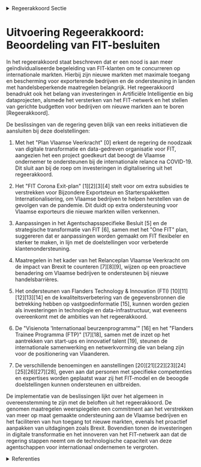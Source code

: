 

<details>
        <summary>Regeerakkoord Sectie </summary>
        <p>4.3.1 Klanten van FIT hebben in een steeds competitievere internationale omgeving nood hebben aan meer informatie, begeleiding en advies op maat van hun bedrijf. We maken daarom tijd vrij voor meer geïndividu-aliseerde begeleiding door Landen met wie de EU Handels- en/of Investeringsakkoorden zal afsluiten of recent akkoorden mee afgesloten heeft als nieuwe markten met maximale toegang en bescherming voor onze exporterende bedrijven centraal te stellen. FIT heeft voortaan ook meer oog voor de onder-steuning van Vlaamse bedrijven in landen die ermee dreigen handelsbeperkende maatregelen te nemen. Voor het investeringsluik betekent de toe - genomen nood aan maatwerk een uitge-sprokener vorm van dienstverlening speci-fiek voor de buitenlandse investeerders onder meer door de juridische erkenning van FIT als erkend ondernemersloket en de dringende stroomlijning van verschillende administratieve processen die nu als belemmerend beschouwd worden door buitenlandse investeerders o.a. i.v.m. visa, werkvergunningen, bewijs van beroeps-bekwaamheid, … FIT investeert meer in Artificiële Intelligentie en big dataprojecten om basisinformatie zonder tussenschakels rechtstreeks tot bij de klant te brengen, in samenwerking met VLAIO. FIT blijft ook investeren in een voldoende groot, stabiel en performant buitenlands netwerk dat tegemoet kan komen aan de verwachtingen van het stijgend aantal sterk geïndividualiseerde vragen van de bedrijven. Om binnen Europa in de topgroep te blijven van de leidende exporterende naties (15de wereldwijd) en om minstens onze toppositie als locatie voor buitenlandse investeringen (5de binnen Europa) te behouden, wordt het FIT netwerk verder versterkt. FIT zet een gericht budget voor financiële stimuli in dat bedrijven aanzet tot het aanboren van nieuwe markten en nieuwe opportuniteiten. </p>
        </details> 

# Uitvoering Regeerakkoord: Beoordeling van FIT-besluiten

In het regeerakkoord staat beschreven dat er een nood is aan meer geïndividualiseerde begeleiding van FIT-klanten om te concurreren op internationale markten. Hierbij zijn nieuwe markten met maximale toegang en bescherming voor exporterende bedrijven en de ondersteuning in landen met handelsbeperkende maatregelen belangrijk. Het regeerakkoord benadrukt ook het belang van investeringen in Artificiële Intelligentie en big dataprojecten, alsmede het versterken van het FIT-netwerk en het stellen van gerichte budgetten voor bedrijven om nieuwe markten aan te boren [Regeerakkoord].

De beslissingen van de regering geven blijk van een reeks initiatieven die aansluiten bij deze doelstellingen:

1. Met het "Plan Vlaamse Veerkracht" \[0\] erkent de regering de noodzaak van digitale transformatie en data-gedreven organisatie voor FIT, aangezien het een project goedkeurt dat beoogt de Vlaamse ondernemer te ondersteunen bij de internationale relance na COVID-19. Dit sluit aan bij de roep om investeringen in digitalisering uit het regeerakkoord.

2. Het "FIT Corona Exit-plan" \[1\]\[2\]\[3\]\[4\] stelt voor om extra subsidies te verstrekken voor Bijzondere Exportsteun en Starterspakketten Internationalisering, om Vlaamse bedrijven te helpen herstellen van de gevolgen van de pandemie. Dit duidt op extra ondersteuning voor Vlaamse exporteurs die nieuwe markten willen verkennen.

3. Aanpassingen in het Agentschapsspecifieke Besluit \[5\] en de strategische transformatie van FIT \[6\], samen met het "One FIT" plan, suggereren dat er aanpassingen worden gemaakt om FIT flexibeler en sterker te maken, in lijn met de doelstellingen voor verbeterde klantenondersteuning.

4. Maatregelen in het kader van het Relanceplan Vlaamse Veerkracht om de impact van Brexit te counteren \[7\]\[8\]\[9\], wijzen op een proactieve benadering om Vlaamse bedrijven te ondersteunen bij nieuwe handelsbarrières.

5. Het ondersteunen van Flanders Technology & Innovation (FTI) \[10\]\[11\]\[12\]\[13\]\[14\] en de kwaliteitsverbetering van de gegevensbronnen die betrekking hebben op vastgoedinformatie \[15\], kunnen worden gezien als investeringen in technologie en data-infrastructuur, wat eveneens overeenkomt met de ambities van het regeerakkoord.

6. De "Visienota 'Internationaal beurzenprogramma'" \[16\] en het "Flanders Trainee Programma (FTP)" \[17\]\[18\], samen met de inzet op het aantrekken van start-ups en innovatief talent \[19\], steunen de internationale samenwerking en netwerkvorming die van belang zijn voor de positionering van Vlaanderen.

7. De verschillende benoemingen en aanstellingen \[20\]\[21\]\[22\]\[23\]\[24\]\[25\]\[26\]\[27\]\[28\], geven aan dat personen met specifieke competenties en expertises worden geplaatst waar zij het FIT-model en de beoogde doelstellingen kunnen ondersteunen en uitbreiden.

De implementatie van de beslissingen lijkt over het algemeen in overeenstemming te zijn met de beloften uit het regeerakkoord. De genomen maatregelen weerspiegelen een commitment aan het verstrekken van meer op maat gemaakte ondersteuning aan de Vlaamse bedrijven en het faciliteren van hun toegang tot nieuwe markten, evenals het proactief aanpakken van uitdagingen zoals Brexit. Bovendien tonen de investeringen in digitale transformatie en het innoveren van het FIT-netwerk aan dat de regering stappen neemt om de technologische capaciteit van deze agentschappen voor internationaal ondernemen te vergroten.

<details>
        <summary> Referenties</summary>
        **[\[0\]](https://beslissingenvlaamseregering.vlaanderen.be/?search=Plan%20Vlaamse%20Veerkracht%3A%20FIT%20%E2%80%93%20Datagedreven%20organisatie%20%26%20Digitalisering%20dienstverlening&dateOption=select&startDate=2021-06-18T08%3A00%3A00Z&endDate=2021-06-18T08%3A00%3A00Z)** : **(2021-06-18)** Plan Vlaamse Veerkracht: FIT – Datagedreven organisatie & Digitalisering dienstverlening 

**[\[1\]](https://beslissingenvlaamseregering.vlaanderen.be/?search=FIT%20Corona%20Exit-plan%3A%20extra%20subsidies%20voor%20Bijzondere%20Exportsteun%20en%20voor%20Starterspakketten%20Internationalisering&dateOption=select&startDate=2020-07-17T08%3A00%3A00Z&endDate=2020-07-17T08%3A00%3A00Z)** : **(2020-07-17)** FIT Corona Exit-plan: extra subsidies voor Bijzondere Exportsteun en voor Starterspakketten Internationalisering 

**[\[2\]](https://beslissingenvlaamseregering.vlaanderen.be/?search=FIT%20Corona%20Exit-plan%3A%20extra%20subsidies%20voor%20Bijzondere%20Exportsteun%20en%20voor%20Starterspakketten%20Internationalisering&dateOption=select&startDate=2020-09-04T08%3A00%3A00Z&endDate=2020-09-04T08%3A00%3A00Z)** : **(2020-09-04)** FIT Corona Exit-plan: extra subsidies voor Bijzondere Exportsteun en voor Starterspakketten Internationalisering 

**[\[3\]](https://beslissingenvlaamseregering.vlaanderen.be/?search=FIT%20Corona%20Exit-plan%20en%20VLAM%20Corona%20Exit-plan&dateOption=select&startDate=2020-06-05T08%3A00%3A00Z&endDate=2020-06-05T08%3A00%3A00Z)** : **(2020-06-05)** FIT Corona Exit-plan en VLAM Corona Exit-plan 

**[\[4\]](https://beslissingenvlaamseregering.vlaanderen.be/?search=Regels%20toekenning%20subsidies%20bijzondere%20crisissteun%20internationalisering%20en%20starterspakketten%20internationalisering%20voor%20activiteiten%20ter%20bevordering%20van%20internationaal%20ondernemen&dateOption=select&startDate=2022-10-28T08%3A00%3A00Z&endDate=2022-10-28T08%3A00%3A00Z)** : **(2022-10-28)** Regels toekenning subsidies bijzondere crisissteun internationalisering en starterspakketten internationalisering voor activiteiten ter bevordering van internationaal ondernemen 

**[\[5\]](https://beslissingenvlaamseregering.vlaanderen.be/?search=Wijziging%20Agentschapsspecifiek%20Besluit%20Vlaams%20Agentschap%20voor%20Internationaal%20Ondernemen%20%28FIT%29&dateOption=select&startDate=2023-10-27T08%3A00%3A00Z&endDate=2023-10-27T08%3A00%3A00Z)** : **(2023-10-27)** Wijziging Agentschapsspecifiek Besluit Vlaams Agentschap voor Internationaal Ondernemen (FIT) 

**[\[6\]](https://beslissingenvlaamseregering.vlaanderen.be/?search=One%20FIT%3A%20strategische%20transformatie%20van%20Flanders%20Investment%20%26%20Trade&dateOption=select&startDate=2023-10-27T08%3A00%3A00Z&endDate=2023-10-27T08%3A00%3A00Z)** : **(2023-10-27)** One FIT: strategische transformatie van Flanders Investment & Trade 

**[\[7\]](https://beslissingenvlaamseregering.vlaanderen.be/?search=Maatregelen%20internationaal%20ondernemen%20voor%20de%20door%20de%20brexit%20ge%C3%AFmpacteerde%20bedrijven%20in%20het%20kader%20van%20het%20Relanceplan%20Vlaamse%20Veerkracht%3A%2030%20miljoen%20euro%20voor%20FIT&dateOption=select&startDate=2020-12-18T09%3A00%3A00Z&endDate=2020-12-18T09%3A00%3A00Z)** : **(2020-12-18)** Maatregelen internationaal ondernemen voor de door de brexit geïmpacteerde bedrijven in het kader van het Relanceplan Vlaamse Veerkracht: 30 miljoen euro voor FIT 

**[\[8\]](https://beslissingenvlaamseregering.vlaanderen.be/?search=%28Steun%29maatregelen%20voor%20door%20Brexit%20ge%C3%AFmpacteerde%20bedrijven&dateOption=select&startDate=2020-12-18T09%3A00%3A00Z&endDate=2020-12-18T09%3A00%3A00Z)** : **(2020-12-18)** (Steun)maatregelen voor door Brexit geïmpacteerde bedrijven 

**[\[9\]](https://beslissingenvlaamseregering.vlaanderen.be/?search=Plan%20Vlaamse%20Veerkracht%3A%20Maatregelen%20met%20betrekking%20tot%20het%20internationaal%20ondernemen%20ten%20behoeve%20van%20de%20door%20de%20Brexit%20ge%C3%AFmpacteerde%20bedrijven&dateOption=select&startDate=2022-03-18T09%3A00%3A00Z&endDate=2022-03-18T09%3A00%3A00Z)** : **(2022-03-18)** Plan Vlaamse Veerkracht: Maatregelen met betrekking tot het internationaal ondernemen ten behoeve van de door de Brexit geïmpacteerde bedrijven 

**[\[10\]](https://beslissingenvlaamseregering.vlaanderen.be/?search=Oprichting%20van%20Flanders%20Technology%20%26%20Innovation%20BV%20%28FTI%29&dateOption=select&startDate=2022-11-25T11%3A00%3A00Z&endDate=2022-11-25T11%3A00%3A00Z)** : **(2022-11-25)** Oprichting van Flanders Technology & Innovation BV (FTI) 

**[\[11\]](https://beslissingenvlaamseregering.vlaanderen.be/?search=Flanders%20Technology%20International%20vzw%20%28F.T.I%20vzw%29%2C%20Instituut%20voor%20Landbouw-%2C%20Visserij-%20en%20Voedingsonderzoek%20%28ILVO%29%2C%20Instituut%20voor%20Tropische%20Geneeskunde%20%28ITG%29%20en%20SYNTRA-opleidingscentra%3A%20subsidie%20compensatie%20energiekosten&dateOption=select&startDate=2022-12-23T09%3A00%3A00Z&endDate=2022-12-23T09%3A00%3A00Z)** : **(2022-12-23)** Flanders Technology International vzw (F.T.I vzw), Instituut voor Landbouw-, Visserij- en Voedingsonderzoek (ILVO), Instituut voor Tropische Geneeskunde (ITG) en SYNTRA-opleidingscentra: subsidie compensatie energiekosten 

**[\[12\]](https://beslissingenvlaamseregering.vlaanderen.be/?search=Flanders%20Technology%20%26%20Innovation%20%28FTI%29%3A%20verankering%20van%20de%20event-entertainmentsector%20in%20Vlaanderen%20gekoppeld%20aan%20een%20reconversie%20van%20de%20Rupelregio&dateOption=select&startDate=2023-06-16T08%3A00%3A00Z&endDate=2023-06-16T08%3A00%3A00Z)** : **(2023-06-16)** Flanders Technology & Innovation (FTI): verankering van de event-entertainmentsector in Vlaanderen gekoppeld aan een reconversie van de Rupelregio 

**[\[13\]](https://beslissingenvlaamseregering.vlaanderen.be/?search=Convenant%202024-2028%20Flanders%20Technology%20International%20vzw&dateOption=select&startDate=2023-12-22T09%3A00%3A00Z&endDate=2023-12-22T09%3A00%3A00Z)** : **(2023-12-22)** Convenant 2024-2028 Flanders Technology International vzw 

**[\[14\]](https://beslissingenvlaamseregering.vlaanderen.be/?search=Flanders%20Technology%20%26%20Innovation%20%28FTI%29%3A%20governancemodel%20voor%20de%20verankering%20van%20de%20event-entertainmentsector%20in%20Vlaanderen%20gekoppeld%20aan%20een%20reconversie%20van%20de%20Rupelregio&dateOption=select&startDate=2023-10-06T08%3A00%3A00Z&endDate=2023-10-06T08%3A00%3A00Z)** : **(2023-10-06)** Flanders Technology & Innovation (FTI): governancemodel voor de verankering van de event-entertainmentsector in Vlaanderen gekoppeld aan een reconversie van de Rupelregio 

**[\[15\]](https://beslissingenvlaamseregering.vlaanderen.be/?search=Plan%20Vlaamse%20Veerkracht%3A%20ontwikkeling%2C%20uitrol%20en%20beheer%20en%20exploitatie%20van%20het%20Vlaams%20Vastgoed%20Informatie%20Platform&dateOption=select&startDate=2021-03-19T09%3A00%3A00Z&endDate=2021-03-19T09%3A00%3A00Z)** : **(2021-03-19)** Plan Vlaamse Veerkracht: ontwikkeling, uitrol en beheer en exploitatie van het Vlaams Vastgoed Informatie Platform 

**[\[16\]](https://beslissingenvlaamseregering.vlaanderen.be/?search=Visienota%20%27Internationaal%20beurzenprogramma%27&dateOption=select&startDate=2021-07-09T08%3A00%3A00Z&endDate=2021-07-09T08%3A00%3A00Z)** : **(2021-07-09)** Visienota 'Internationaal beurzenprogramma' 

**[\[17\]](https://beslissingenvlaamseregering.vlaanderen.be/?search=Flanders%20Trainee%20Programma%20%28FTP%29%3A%20wijzigingsbesluit&dateOption=select&startDate=2022-07-08T08%3A00%3A00Z&endDate=2022-07-08T08%3A00%3A00Z)** : **(2022-07-08)** Flanders Trainee Programma (FTP): wijzigingsbesluit 

**[\[18\]](https://beslissingenvlaamseregering.vlaanderen.be/?search=Flanders%20Trainee%20Programma%20%28FTP%29%3A%20wijzigingsbesluit%20subsidi%C3%ABring%20van%20stages%20bij%20multilaterale%20organisaties&dateOption=select&startDate=2022-09-09T08%3A00%3A00Z&endDate=2022-09-09T08%3A00%3A00Z)** : **(2022-09-09)** Flanders Trainee Programma (FTP): wijzigingsbesluit subsidiëring van stages bij multilaterale organisaties 

**[\[19\]](https://beslissingenvlaamseregering.vlaanderen.be/?search=Visienota%20%27Vlaanderen%20als%20aantrekkingspool%20voor%20start-ups%20en%20innovatief%20ondernemend%20talent%27&dateOption=select&startDate=2020-07-10T08%3A00%3A00Z&endDate=2020-07-10T08%3A00%3A00Z)** : **(2020-07-10)** Visienota 'Vlaanderen als aantrekkingspool voor start-ups en innovatief ondernemend talent' 

**[\[20\]](https://beslissingenvlaamseregering.vlaanderen.be/?search=Vlaams%20Agentschap%20voor%20Internationaal%20Ondernemen%20%28FIT%29%3A%20benoeming%20lid%20raad%20van%20bestuur&dateOption=select&startDate=2021-10-22T08%3A00%3A00Z&endDate=2021-10-22T08%3A00%3A00Z)** : **(2021-10-22)** Vlaams Agentschap voor Internationaal Ondernemen (FIT): benoeming lid raad van bestuur 

**[\[21\]](https://beslissingenvlaamseregering.vlaanderen.be/?search=Vlaams%20Agentschap%20voor%20Internationaal%20Ondernemen%20%28FIT%29%3A%20aanstelling%20van%20een%20bedrijfsrevisor&dateOption=select&startDate=2019-12-13T09%3A00%3A00Z&endDate=2019-12-13T09%3A00%3A00Z)** : **(2019-12-13)** Vlaams Agentschap voor Internationaal Ondernemen (FIT): aanstelling van een bedrijfsrevisor 

**[\[22\]](https://beslissingenvlaamseregering.vlaanderen.be/?search=Raad%20van%20bestuur%20Vlaams%20Agentschap%20voor%20Internationaal%20Ondernemen%20%28FIT%29%3A%20benoeming%20leden&dateOption=select&startDate=2020-05-29T08%3A00%3A00Z&endDate=2020-05-29T08%3A00%3A00Z)** : **(2020-05-29)** Raad van bestuur Vlaams Agentschap voor Internationaal Ondernemen (FIT): benoeming leden 

**[\[23\]](https://beslissingenvlaamseregering.vlaanderen.be/?search=Benoeming%20directeur-generaal%20Vlaams%20Agentschap%20voor%20Internationaal%20Ondernemen%20%20%28FIT%29&dateOption=select&startDate=2021-11-26T09%3A00%3A00Z&endDate=2021-11-26T09%3A00%3A00Z)** : **(2021-11-26)** Benoeming directeur-generaal Vlaams Agentschap voor Internationaal Ondernemen  (FIT) 

**[\[24\]](https://beslissingenvlaamseregering.vlaanderen.be/?search=Vlaams%20Agentschap%20voor%20Internationaal%20Ondernemen%20%28FIT%29%3A%20benoeming%20regeringscommissaris&dateOption=select&startDate=2021-03-19T09%3A00%3A00Z&endDate=2021-03-19T09%3A00%3A00Z)** : **(2021-03-19)** Vlaams Agentschap voor Internationaal Ondernemen (FIT): benoeming regeringscommissaris 

**[\[25\]](https://beslissingenvlaamseregering.vlaanderen.be/?search=Flanders%20Investment%20%26%20Trade%20%28FIT%29%3A%20benoeming%20directeur-generaal&dateOption=select&startDate=2023-10-20T08%3A00%3A00Z&endDate=2023-10-20T08%3A00%3A00Z)** : **(2023-10-20)** Flanders Investment & Trade (FIT): benoeming directeur-generaal 

**[\[26\]](https://beslissingenvlaamseregering.vlaanderen.be/?search=Raad%20van%20bestuur%20Vlaams%20Agentschap%20voor%20Internationaal%20Ondernemen%20%28FIT%29%3A%20benoeming%20onafhankelijke%20leden&dateOption=select&startDate=2020-10-30T09%3A00%3A00Z&endDate=2020-10-30T09%3A00%3A00Z)** : **(2020-10-30)** Raad van bestuur Vlaams Agentschap voor Internationaal Ondernemen (FIT): benoeming onafhankelijke leden 

**[\[27\]](https://beslissingenvlaamseregering.vlaanderen.be/?search=Raad%20van%20bestuur%20Agentschap%20voor%20Internationaal%20Ondernemen%20%28FIT%29%3A%20vervanging%20lid&dateOption=select&startDate=2022-09-16T08%3A00%3A00Z&endDate=2022-09-16T08%3A00%3A00Z)** : **(2022-09-16)** Raad van bestuur Agentschap voor Internationaal Ondernemen (FIT): vervanging lid 

**[\[28\]](https://beslissingenvlaamseregering.vlaanderen.be/?search=Eervol%20ontslag%20leidend%20ambtenaar%20Flanders%20Investment%20%26%20Trade%20%28FIT%29%20en%20vacantverklaring%20functie&dateOption=select&startDate=2021-11-26T09%3A00%3A00Z&endDate=2021-11-26T09%3A00%3A00Z)** : **(2021-11-26)** Eervol ontslag leidend ambtenaar Flanders Investment & Trade (FIT) en vacantverklaring functie 
        </details> 

